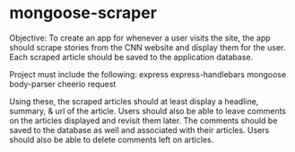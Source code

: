 # mongoose-scraper

Objective: To create an app for whenever a user visits the site, the app should scrape stories from the CNN website and display them for the user. Each scraped article should be saved to the application database. 

Project must include the following:
express
express-handlebars
mongoose
body-parser
cheerio
request

Using these, the scraped articles should at least display a headline, summary, & url of the article. Users should also be able to leave comments on the articles displayed and revisit them later. The comments should be saved to the database as well and associated with their articles. Users should also be able to delete comments left on articles. 




